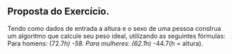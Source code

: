 ## Proposta do Exercício.

Tendo como dados de entrada a altura e o sexo de uma pessoa construa um   algoritmo   que   calcule   seu   peso   ideal,   utilizando   as   seguintes fórmulas: Para homens: (72.7*h) -58. 
Para mulheres: (62.1*h) -44.7(h = altura).